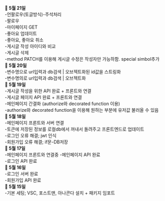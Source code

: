 **🌱 5월 21일</br>**
-언팔로우(토글방식)-주석처리</br>
-팔로우</br>
-마이페이지 GET</br>
-좋아요 업데이트</br>
-좋아요, 좋아요 취소</br>
-게시글 작성 아이디와 비교</br>
-게시글 삭제</br>
-method PATCH를 이용해 게시글 수정은 작성자만 가능하함. special simbol추가 </br>
**🌱 5월 20일</br>**
-변수명으로 url입력과 db검색 | 오브젝트화된 id값을 스트링화</br>
-변수명의로 url입력과 db검색 | 오브젝트화</br>
**🌱 5월 19일</br>**
-게시글 작성을 위한 API 완료 + 프론트와 연결</br>
-게시글 페이지 API 완료 + 프론트와 연결</br>
-메인페이지 간결화 (authorize와 decorated function 이용)</br>
-authorize와 decorated function을 이용해 원하는 부분에 유저값 불러올 수 있음</br>
**🌱 5월 18일</br>**
-메인페이지 프론트와 서버 연결</br>
-토큰에 저장된 정보를 로컬db에서 꺼내서 돌려주고 프론트엔드로 업데이트</br>
-로그인 오류 해결; jwt 인식</br>
-회원가입 오류 해결; if문-DB저장 </br> 
**🌱 5월 17일 </br>**
-메인페이지 프론트와 연결중
-메인페이지 API 완료</br>
-로그인 API 완료</br>
**🌱 5월 16일 </br>**
-로그인 서버 완료</br>
-회원가입 API 완료</br>
**🌱 5월 15일 </br>**
-기본 세팅; VSC, 포스트맨, 아나콘다 설치 + 패키지 임포트

